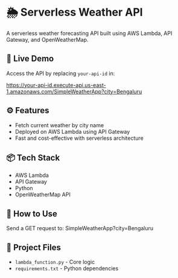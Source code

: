 # 🌦️ Serverless Weather API

A serverless weather forecasting API built using AWS Lambda, API Gateway, and OpenWeatherMap.

## 🚀 Live Demo
Access the API by replacing `your-api-id` in:


https://your-api-id.execute-api.us-east-1.amazonaws.com/SimpleWeatherApp?city=Bengaluru


## ⚙️ Features
- Fetch current weather by city name
- Deployed on AWS Lambda using API Gateway
- Fast and cost-effective with serverless architecture

## 📦 Tech Stack
- AWS Lambda
- API Gateway
- Python
- OpenWeatherMap API

## 🧪 How to Use
Send a GET request to:
SimpleWeatherApp?city=Bengaluru



## 📂 Project Files
- `lambda_function.py` - Core logic
- `requirements.txt` - Python dependencies
